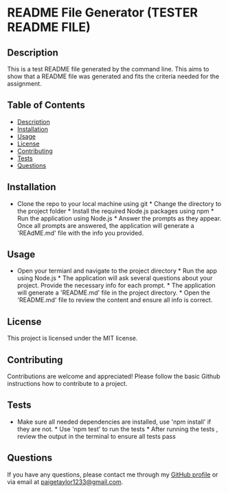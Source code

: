 # README File Generator (TESTER README FILE)

## Description
This is a test README file generated by the command line. This aims to show that a README file was generated and fits the criteria needed for the assignment.

## Table of Contents
- [Description](#description)
- [Installation](#installation)
- [Usage](#usage)
- [License](#license)
- [Contributing](#contributing)
- [Tests](#tests)
- [Questions](#questions)

## Installation
* Clone the repo to your local machine using git * Change the directory to the project folder * Install the required Node.js packages  using npm * Run the application using Node.js * Answer the prompts as they appear. Once all prompts are answered, the application will generate a 'REAdME.md' file with the info you provided.

## Usage
* Open your termianl and navigate to the project directory * Run the app using Node.js * The application will ask several questions about your project. Provide the necessary info for each prompt. * The application will generate a 'README.md' file in the project directory. * Open the 'README.md' file to review the content and ensure all info is correct.

## License
This project is licensed under the MIT license.

## Contributing
Contributions are welcome and appreciated! Please follow the basic Github instructions how to contribute to a project. 

## Tests
* Make sure all needed dependencies are installed, use 'npm install' if they are not. * Use 'npm test' to run the tests * After running the tests , review the output in the terminal to ensure all tests pass

## Questions
If you have any questions, please contact me through my [GitHub profile](https://github.com/PaigeC001) or via email at paigetaylor1233@gmail.com.
